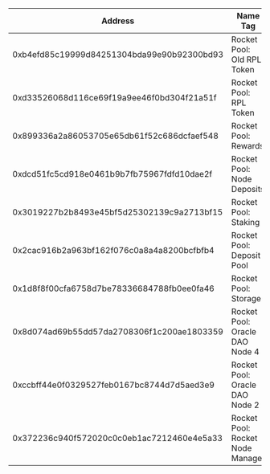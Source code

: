 
| Address                                    | Name Tag                         | Balance          | Txn Count |
| ------------------------------------------ | -------------------------------- | ---------------- | --------- |
| 0xb4efd85c19999d84251304bda99e90b92300bd93 | Rocket Pool: Old RPL Token       | 0 Ether          | 41,151    |
| 0xd33526068d116ce69f19a9ee46f0bd304f21a51f | Rocket Pool: RPL Token           | 0 Ether          | 18,445    |
| 0x899336a2a86053705e65db61f52c686dcfaef548 | Rocket Pool: Rewards             | 0 Ether          | 8,853     |
| 0xdcd51fc5cd918e0461b9b7fb75967fdfd10dae2f | Rocket Pool: Node Deposits       | 0 Ether          | 7,054     |
| 0x3019227b2b8493e45bf5d25302139c9a2713bf15 | Rocket Pool: Staking             | 0 Ether          | 5,528     |
| 0x2cac916b2a963bf162f076c0a8a4a8200bcfbfb4 | Rocket Pool: Deposit Pool        | 0 Ether          | 4,022     |
| 0x1d8f8f00cfa6758d7be78336684788fb0ee0fa46 | Rocket Pool: Storage             | 0 Ether          | 2,732     |
| 0x8d074ad69b55dd57da2708306f1c200ae1803359 | Rocket Pool: Oracle DAO Node 4   | 2.05613123 Ether | 665       |
| 0xccbff44e0f0329527feb0167bc8744d7d5aed3e9 | Rocket Pool: Oracle DAO Node 2   | 3.79344449 Ether | 637       |
| 0x372236c940f572020c0c0eb1ac7212460e4e5a33 | Rocket Pool: Rocket Node Manager | 0 Ether          | 498       |
